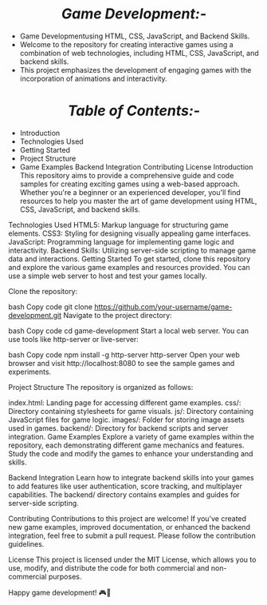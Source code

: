 <h1 align='center'><i>Game Development:-</i></h1> 

- Game Developmentusing HTML, CSS, JavaScript, and Backend Skills.
- Welcome to the repository for creating interactive games using a combination of web technologies, including HTML, CSS, JavaScript, and backend skills.
- This project emphasizes the development of engaging games with the incorporation of animations and interactivity.

<h1 align='center'><i>Table of Contents:-</i></h1> 

- Introduction
- Technologies Used
- Getting Started
- Project Structure
- Game Examples
Backend Integration
Contributing
License
Introduction
This repository aims to provide a comprehensive guide and code samples for creating exciting games using a web-based approach. Whether you're a beginner or an experienced developer, you'll find resources to help you master the art of game development using HTML, CSS, JavaScript, and backend skills.

Technologies Used
HTML5: Markup language for structuring game elements.
CSS3: Styling for designing visually appealing game interfaces.
JavaScript: Programming language for implementing game logic and interactivity.
Backend Skills: Utilizing server-side scripting to manage game data and interactions.
Getting Started
To get started, clone this repository and explore the various game examples and resources provided. You can use a simple web server to host and test your games locally.

Clone the repository:

bash
Copy code
git clone https://github.com/your-username/game-development.git
Navigate to the project directory:

bash
Copy code
cd game-development
Start a local web server. You can use tools like http-server or live-server:

bash
Copy code
npm install -g http-server
http-server
Open your web browser and visit http://localhost:8080 to see the sample games and experiments.

Project Structure
The repository is organized as follows:

index.html: Landing page for accessing different game examples.
css/: Directory containing stylesheets for game visuals.
js/: Directory containing JavaScript files for game logic.
images/: Folder for storing image assets used in games.
backend/: Directory for backend scripts and server integration.
Game Examples
Explore a variety of game examples within the repository, each demonstrating different game mechanics and features. Study the code and modify the games to enhance your understanding and skills.

Backend Integration
Learn how to integrate backend skills into your games to add features like user authentication, score tracking, and multiplayer capabilities. The backend/ directory contains examples and guides for server-side scripting.

Contributing
Contributions to this project are welcome! If you've created new game examples, improved documentation, or enhanced the backend integration, feel free to submit a pull request. Please follow the contribution guidelines.

License
This project is licensed under the MIT License, which allows you to use, modify, and distribute the code for both commercial and non-commercial purposes.

Happy game development! 🎮🚀
